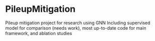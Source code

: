 # PileupMitigation
Pileup mitigation project for research using GNN
Including supervised model for comparison (needs work), most up-to-date code for main framework, and ablation studies
